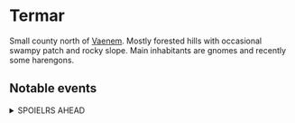 # Termar

Small county north of [Vaenem]. Mostly forested hills with occasional swampy
patch and rocky slope. Main inhabitants are gnomes and recently some harengons.

## Notable events
<details>
<summary>SPOIELRS AHEAD</summary>
- [The Fey sieges]
</details>

[Vaenem]: ../vaenem/
[The Fey sieges]: ./events/the-fey-sieges.md
